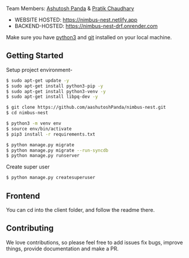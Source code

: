 Team Members: [Ashutosh Panda](https://github.com/aashutoshPanda) &amp; [Pratik Chaudhary](https://github.com/pratik0204)

- WEBSITE HOSTED: https://nimbus-nest.netlify.app
- BACKEND-HOSTED: https://nimbus-nest-drf.onrender.com

Make sure you have [python3](https://www.python.org/downloads/) and [git](https://git-scm.com/) installed on your local machine.

## Getting Started

Setup project environment-

```bash
$ sudo apt-get update -y
$ sudo apt-get install python3-pip -y
$ sudo apt-get install python3-venv -y
$ sudo apt-get install libpq-dev -y

$ git clone https://github.com/aashutoshPanda/nimbus-nest.git
$ cd nimbus-nest

$ python3 -m venv env
$ source env/bin/activate
$ pip3 install -r requirements.txt

$ python manage.py migrate
$ python manage.py migrate --run-syncdb
$ python manage.py runserver
```

Create super user
```bash
$ python manage.py createsuperuser
```

## Frontend
You can cd into the client folder, and follow the readme there.

## Contributing
We love contributions, so please feel free to add issues fix bugs, improve things, provide documentation and make a PR.
